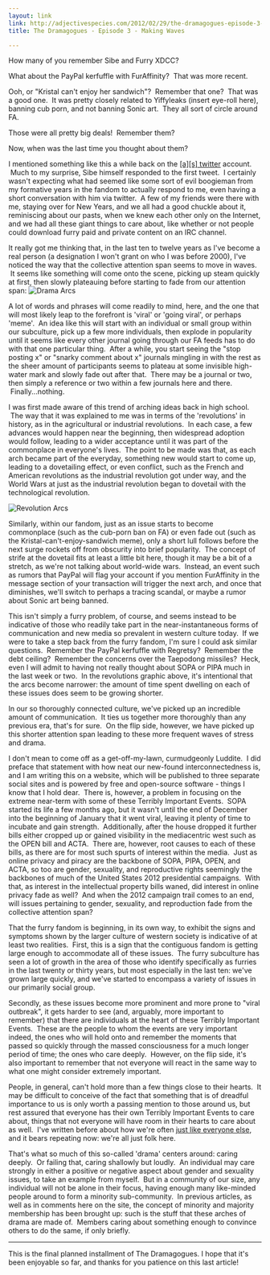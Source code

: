 ```yaml
---
layout: link
link: http://adjectivespecies.com/2012/02/29/the-dramagogues-episode-3-making-waves/
title: The Dramagogues - Episode 3 - Making Waves

---
```


How many of you remember Sibe and Furry XDCC?

What about the PayPal kerfuffle with FurAffinity?  That was more recent.

Ooh, or "Kristal can't enjoy her sandwich"?  Remember that one?  That was a good
one.  It was pretty closely related to Yiffyleaks (insert eye-roll here),
banning cub porn, and not banning Sonic art.  They all sort of circle around FA.

Those were all pretty big deals!  Remember them?

Now, when was the last time you thought about them?<!--more-->

I mentioned something like this a while back on the [\[a\]\[s\]
twitter](http://twitter.com/adjspecies) account.  Much to my surprise, Sibe
himself responded to the first tweet.  I certainly wasn't expecting what had
seemed like some sort of evil boogieman from my formative years in the fandom to
actually respond to me, even having a short conversation with him via twitter.
 A few of my friends were there with me, staying over for New Years, and we all
had a good chuckle about it, reminiscing about our pasts, when we knew each
other only on the Internet, and we had all these giant things to care about,
like whether or not people could download furry paid and private content on an
IRC channel.

It really got me thinking that, in the last ten to twelve years as I've become a
real person (a designation I won't grant on who I was before 2000), I've noticed
the way that the collective attention span seems to move in waves.  It seems
like something will come onto the scene, picking up steam quickly at first, then
slowly plateauing before starting to fade from our attention span: ![Drama
Arcs](http://adjectivespecies.com/wp-content/uploads/2012/02/drama-arcs.png)

A lot of words and phrases will come readily to mind, here, and the one that
will most likely leap to the forefront is 'viral' or 'going viral', or perhaps
'meme'.  An idea like this will start with an individual or small group within
our subculture, pick up a few more individuals, then explode in popularity until
it seems like every other journal going through our FA feeds has to do with that
one particular thing.  After a while, you start seeing the "stop posting x" or
"snarky comment about x" journals mingling in with the rest as the sheer amount
of participants seems to plateau at some invisible high-water mark and slowly
fade out after that.  There may be a journal or two, then simply a reference or
two within a few journals here and there.  Finally...nothing.

I was first made aware of this trend of arching ideas back in high school.  The
way that it was explained to me was in terms of the 'revolutions' in history, as
in the agricultural or industrial revolutions.  In each case, a few advances
would happen near the beginning, then widespread adoption would follow, leading
to a wider acceptance until it was part of the commonplace in everyone's lives.
 The point to be made was that, as each arch became part of the everyday,
something new would start to come up, leading to a dovetailing effect, or even
conflict, such as the French and American revolutions as the industrial
revolution got under way, and the World Wars at just as the industrial
revolution began to dovetail with the technological revolution.

![Revolution
Arcs](http://adjectivespecies.com/wp-content/uploads/2012/02/revolution-arcs.png)

Similarly, within our fandom, just as an issue starts to become commonplace
(such as the cub-porn ban on FA) or even fade out (such as the
Kristal-can't-enjoy-sandwich meme), only a short lull follows before the next
surge rockets off from obscurity into brief popularity.  The concept of strife
at the dovetail fits at least a little bit here, though it may be a bit of a
stretch, as we're not talking about world-wide wars.  Instead, an event such as
rumors that PayPal will flag your account if you mention FurAffinity in the
message section of your transaction will trigger the next arch, and once that
diminishes, we'll switch to perhaps a tracing scandal, or maybe a rumor about
Sonic art being banned.

This isn't simply a furry problem, of course, and seems instead to be indicative
of those who readily take part in the near-instantaneous forms of communication
and new media so prevalent in western culture today.  If we were to take a step
back from the furry fandom, I'm sure I could ask similar questions.  Remember
the PayPal kerfuffle with Regretsy?  Remember the debt ceiling?  Remember the
concerns over the Taepodong missiles?  Heck, even I will admit to having not
really thought about SOPA or PIPA much in the last week or two.  In the
revolutions graphic above, it's intentional that the arcs become narrower: the
amount of time spent dwelling on each of these issues does seem to be growing
shorter.

In our so thoroughly connected culture, we've picked up an incredible amount of
communication.  It ties us together more thoroughly than any previous era,
that's for sure.  On the flip side, however, we have picked up this shorter
attention span leading to these more frequent waves of stress and drama.

I don't mean to come off as a get-off-my-lawn, curmudgeonly Luddite.  I did
preface that statement with how neat our new-found interconnectedness is, and I
am writing this on a website, which will be published to three separate social
sites and is powered by free and open-source software - things I know that I
hold dear.  There is, however, a problem in focusing on the extreme near-term
with some of these Terribly Important Events.  SOPA started its life a few
months ago, but it wasn't until the end of December into the beginning of
January that it went viral, leaving it plenty of time to incubate and gain
strength.  Additionally, after the house dropped it further bills either cropped
up or gained visibility in the mediacentric west such as the OPEN bill and ACTA.
 There are, however, root causes to each of these bills, as there are for most
such spurts of interest within the media.  Just as online privacy and piracy are
the backbone of SOPA, PIPA, OPEN, and ACTA, so too are gender, sexuality, and
reproductive rights seemingly the backbones of much of the United States 2012
presidential campaigns.  With that, as interest in the intellectual property
bills waned, did interest in online privacy fade as well?  And when the 2012
campaign trail comes to an end, will issues pertaining to gender, sexuality, and
reproduction fade from the collective attention span?

That the furry fandom is beginning, in its own way, to exhibit the signs and
symptoms shown by the larger culture of western society is indicative of at
least two realities.  First, this is a sign that the contiguous fandom is
getting large enough to accommodate all of these issues.  The furry subculture
has seen a lot of growth in the area of those who identify specifically as
furries in the last twenty or thirty years, but most especially in the last ten:
we've grown large quickly, and we've started to encompass a variety of issues in
our primarily social group.

Secondly, as these issues become more prominent and more prone to "viral
outbreak", it gets harder to see (and, arguably, more important to remember)
that there are individuals at the heart of these Terribly Important Events.
 These are the people to whom the events are very important indeed, the ones who
will hold onto and remember the moments that passed so quickly through the
massed consciousness for a much longer period of time; the ones who care deeply.
 However, on the flip side, it's also important to remember that not everyone
will react in the same way to what one might consider extremely important.

People, in general, can't hold more than a few things close to their hearts.  It
may be difficult to conceive of the fact that something that is of dreadful
importance to us is only worth a passing mention to those around us, but rest
assured that everyone has their own Terribly Important Events to care about,
things that not everyone will have room in their hearts to care about as well.
 I've written before about how we're often [just like everyone
else](http://adjectivespecies.com/2011/11/02/makyos-intro-post-just-like-the-rest/),
and it bears repeating now: we're all just folk here.

That's what so much of this so-called 'drama' centers around: caring deeply.  Or
failing that, caring shallowly but loudly.  An individual may care strongly in
either a positive or negative aspect about gender and sexuality issues, to take
an example from myself.  But in a community of our size, any individual will not
be alone in their focus, having enough many like-minded people around to form a
minority sub-community.  In previous articles, as well as in comments here on
the site, the concept of minority and majority membership has been brought up:
such is the stuff that these arches of drama are made of.  Members caring about
something enough to convince others to do the same, if only briefly.

-----

This is the final planned installment of The Dramagogues.  I hope that it's been
enjoyable so far, and thanks for you patience on this last article!
